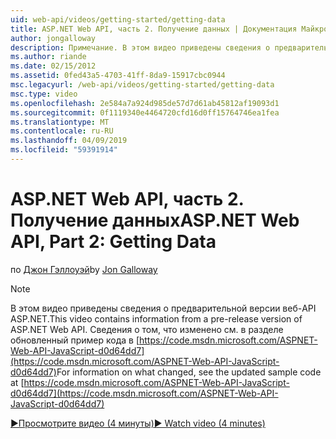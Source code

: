```yaml
---
uid: web-api/videos/getting-started/getting-data
title: ASP.NET Web API, часть 2. Получение данных | Документация Майкрософт
author: jongalloway
description: Примечание. В этом видео приведены сведения о предварительной версии веб-API ASP.NET
ms.author: riande
ms.date: 02/15/2012
ms.assetid: 0fed43a5-4703-41ff-8da9-15917cbc0944
msc.legacyurl: /web-api/videos/getting-started/getting-data
msc.type: video
ms.openlocfilehash: 2e584a7a924d985de57d7d61ab45812af19093d1
ms.sourcegitcommit: 0f1119340e4464720cfd16d0ff15764746ea1fea
ms.translationtype: MT
ms.contentlocale: ru-RU
ms.lasthandoff: 04/09/2019
ms.locfileid: "59391914"
---
```

# <a name="aspnet-web-api-part-2-getting-data"></a><span data-ttu-id="f95b3-103">ASP.NET Web API, часть 2. Получение данных</span><span class="sxs-lookup"><span data-stu-id="f95b3-103">ASP.NET Web API, Part 2: Getting Data</span></span>

<span data-ttu-id="f95b3-104">по [Джон Гэллоуэй](https://github.com/jongalloway)</span><span class="sxs-lookup"><span data-stu-id="f95b3-104">by [Jon Galloway](https://github.com/jongalloway)</span></span>

> [!NOTE]
> <span data-ttu-id="f95b3-105">В этом видео приведены сведения о предварительной версии веб-API ASP.NET.</span><span class="sxs-lookup"><span data-stu-id="f95b3-105">This video contains information from a pre-release version of ASP.NET Web API.</span></span> <span data-ttu-id="f95b3-106">Сведения о том, что изменено см. в разделе обновленный пример кода в [https://code.msdn.microsoft.com/ASPNET-Web-API-JavaScript-d0d64dd7](https://code.msdn.microsoft.com/ASPNET-Web-API-JavaScript-d0d64dd7)</span><span class="sxs-lookup"><span data-stu-id="f95b3-106">For information on what changed, see the updated sample code at [https://code.msdn.microsoft.com/ASPNET-Web-API-JavaScript-d0d64dd7](https://code.msdn.microsoft.com/ASPNET-Web-API-JavaScript-d0d64dd7)</span></span>

[<span data-ttu-id="f95b3-107">&#9654;Просмотрите видео (4 минуты)</span><span class="sxs-lookup"><span data-stu-id="f95b3-107">&#9654; Watch video (4 minutes)</span></span>](https://channel9.msdn.com/Blogs/ASP-NET-Site-Videos/getting-data)
